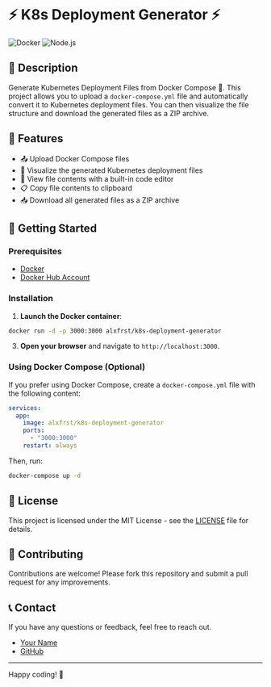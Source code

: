 
# ⚡ K8s Deployment Generator ⚡

![Docker](https://img.shields.io/badge/Docker-20.10-blue) ![Node.js](https://img.shields.io/badge/Node.js-20-brightgreen)

## 📜 Description

Generate Kubernetes Deployment Files from Docker Compose 🐳. This project allows you to upload a `docker-compose.yml` file and automatically convert it to Kubernetes deployment files. You can then visualize the file structure and download the generated files as a ZIP archive.

## 🌟 Features

- 📤 Upload Docker Compose files
- 📁 Visualize the generated Kubernetes deployment files
- 📄 View file contents with a built-in code editor
- 📋 Copy file contents to clipboard
- 📥 Download all generated files as a ZIP archive

## 🚀 Getting Started

### Prerequisites

- [Docker](https://www.docker.com/get-started)
- [Docker Hub Account](https://hub.docker.com/)

### Installation

1. **Launch the Docker container**:

```sh
docker run -d -p 3000:3000 alxfrst/k8s-deployment-generator
```

3. **Open your browser** and navigate to `http://localhost:3000`.

### Using Docker Compose (Optional)

If you prefer using Docker Compose, create a `docker-compose.yml` file with the following content:

```yaml
services:
  app:
    image: alxfrst/k8s-deployment-generator
    ports:
      - "3000:3000"
    restart: always
```

Then, run:
```sh
docker-compose up -d
```

## 📄 License

This project is licensed under the MIT License - see the [LICENSE](LICENSE) file for details.

## 🤝 Contributing

Contributions are welcome! Please fork this repository and submit a pull request for any improvements.

## 📞 Contact

If you have any questions or feedback, feel free to reach out.

- [Your Name](mailto:your-email@example.com)
- [GitHub](https://github.com/your-username)

---

Happy coding! 🎉
